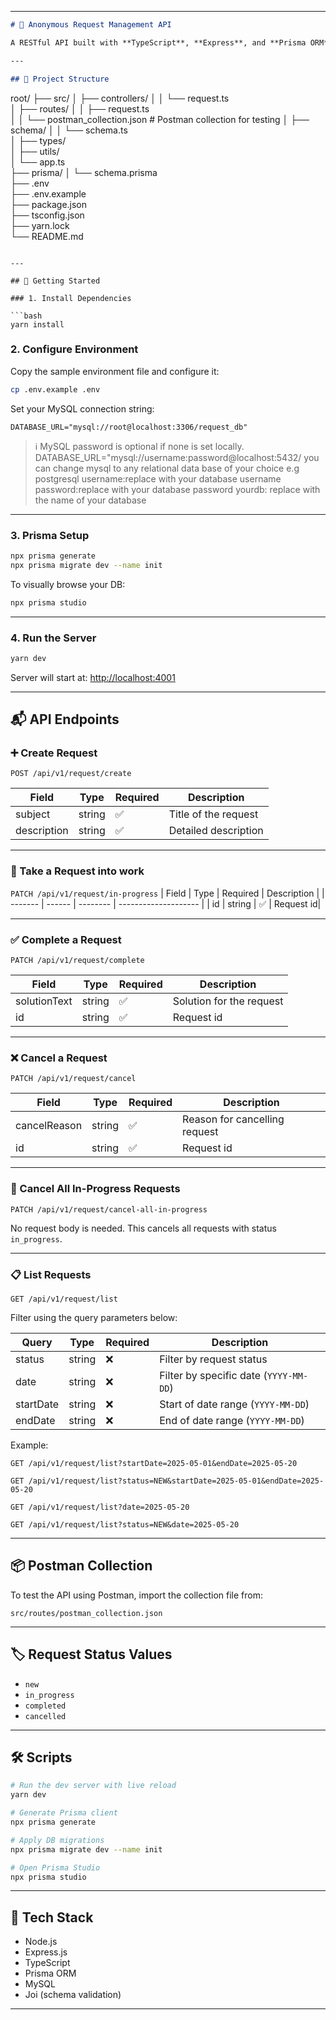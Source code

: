 
---

```markdown
# 📮 Anonymous Request Management API

A RESTful API built with **TypeScript**, **Express**, and **Prisma ORM** that enables users to submit, track, and manage anonymous requests. Supports filtering by date, date ranges and status but is optional, and provides admin features like taking, completing, and cancelling requests.

---

## 📁 Project Structure

```

root/
├── src/
│   ├── controllers/
│   │   └── request.ts      
│   ├── routes/
│   │   ├── request.ts       
│   │   └── postman\_collection.json # Postman collection for testing
│   ├── schema/
│   │   └── schema.ts        
│   ├── types/               
│   ├── utils/               
│   └── app.ts              
├── prisma/
│   └── schema.prisma        
├── .env                     
├── .env.example             
├── package.json             
├── tsconfig.json            
├── yarn.lock                
└── README.md                

````

---

## 🚀 Getting Started

### 1. Install Dependencies

```bash
yarn install
````

### 2. Configure Environment

Copy the sample environment file and configure it:

```bash
cp .env.example .env
```

Set your MySQL connection string:

```env
DATABASE_URL="mysql://root@localhost:3306/request_db"
```

> ℹ️ MySQL password is optional if none is set locally.
DATABASE_URL="mysql://username:password@localhost:5432/
you can change mysql to any relational data base of your choice e.g postgresql
username:replace with your database username
password:replace with your database password 
yourdb: replace with the name of your database
---

### 3. Prisma Setup

```bash
npx prisma generate
npx prisma migrate dev --name init
```

To visually browse your DB:

```bash
npx prisma studio
```

---

### 4. Run the Server

```bash
yarn dev
```

Server will start at: [http://localhost:4001](http://localhost:4001)

---

## 📬 API Endpoints

### ➕ Create Request

`POST /api/v1/request/create`

| Field   | Type   | Required | Description          |
| ------- | ------ | -------- | -------------------- |
| subject | string |    ✅    | Title of the request |
| description | string |    ✅    | Detailed description |

---
### 🔄 Take a Request into work

`PATCH /api/v1/request/in-progress`
| Field   | Type   | Required | Description          |
| ------- | ------ | -------- | -------------------- |
| id | string |    ✅    | Request id|

---

### ✅ Complete a Request

`PATCH /api/v1/request/complete`

| Field        | Type   | Required | Description              |
| ------------ | ------ | -------- | ------------------------ |
| solutionText | string | ✅        | Solution for the request |
| id | string | ✅        | Request id |

---


### ❌ Cancel a Request

`PATCH /api/v1/request/cancel`

| Field        | Type   | Required | Description                   |
| ------------ | ------ | -------- | ----------------------------- |
| cancelReason | string | ✅        | Reason for cancelling request |
| id | string | ✅        | Request id |

---

### 🧹 Cancel All In-Progress Requests

`PATCH /api/v1/request/cancel-all-in-progress`

No request body is needed. This cancels all requests with status `in_progress`.

---

### 📋 List Requests

`GET /api/v1/request/list`

Filter using the query parameters below:

| Query     | Type   | Required | Description                            |
| --------- | ------ | -------- | -------------------------------------- |
| status    | string | ❌        | Filter by request status               |
| date      | string | ❌        | Filter by specific date (`YYYY-MM-DD`) |
| startDate | string | ❌        | Start of date range (`YYYY-MM-DD`)     |
| endDate   | string | ❌        | End of date range (`YYYY-MM-DD`)       |

Example:

```http
GET /api/v1/request/list?startDate=2025-05-01&endDate=2025-05-20
```

```http
GET /api/v1/request/list?status=NEW&startDate=2025-05-01&endDate=2025-05-20
```

```http
GET /api/v1/request/list?date=2025-05-20
```

```http
GET /api/v1/request/list?status=NEW&date=2025-05-20
```
---



## 📦 Postman Collection

To test the API using Postman, import the collection file from:

```
src/routes/postman_collection.json
```

---

## 🏷️ Request Status Values

* `new`
* `in_progress`
* `completed`
* `cancelled`

---

## 🛠️ Scripts

```bash
# Run the dev server with live reload
yarn dev

# Generate Prisma client
npx prisma generate

# Apply DB migrations
npx prisma migrate dev --name init

# Open Prisma Studio
npx prisma studio
```

---

## 🧪 Tech Stack

* Node.js
* Express.js
* TypeScript
* Prisma ORM
* MySQL
* Joi (schema validation)

---



```



```
